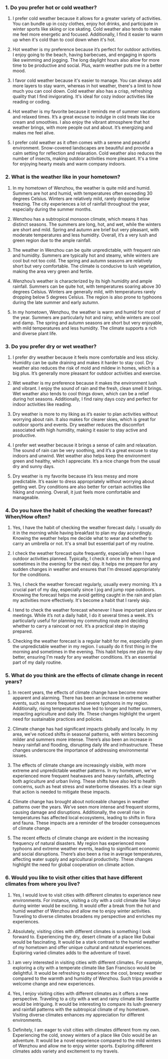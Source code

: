 ### 1. Do you prefer hot or cold weather?

1. I prefer cold weather because it allows for a greater variety of activities. You can bundle up in cozy clothes, enjoy hot drinks, and participate in winter sports like skiing or ice skating. Cold weather also tends to make me feel more energetic and focused. Additionally, I find it easier to warm up when it's cold than to cool down when it's hot.

2. Hot weather is my preference because it’s perfect for outdoor activities. I enjoy going to the beach, having barbecues, and engaging in sports like swimming and jogging. The long daylight hours also allow for more time to be productive and social. Plus, warm weather puts me in a better mood.

3. I favor cold weather because it's easier to manage. You can always add more layers to stay warm, whereas in hot weather, there's a limit to how much you can cool down. Cold weather also has a crisp, refreshing quality that I find invigorating. It's ideal for cozy indoor activities like reading or coding.

4. Hot weather is my favorite because it reminds me of summer vacations and relaxed times. It’s a great excuse to indulge in cold treats like ice cream and smoothies. I also enjoy the vibrant atmosphere that hot weather brings, with more people out and about. It’s energizing and makes me feel alive.

5. I prefer cold weather as it often comes with a serene and peaceful environment. Snow-covered landscapes are beautiful and provide a calm setting for reflection and relaxation. Cold weather also reduces the number of insects, making outdoor activities more pleasant. It's a time for enjoying hearty meals and warm company indoors.

### 2. What is the weather like in your hometown?

1. In my hometown of Wenzhou, the weather is quite mild and humid. Summers are hot and humid, with temperatures often exceeding 30 degrees Celsius. Winters are relatively mild, rarely dropping below freezing. The city experiences a lot of rainfall throughout the year, especially during the summer months.

2. Wenzhou has a subtropical monsoon climate, which means it has distinct seasons. The summers are long, hot, and wet, while the winters are short and mild. Spring and autumn are brief but very pleasant, with moderate temperatures and less humidity. Overall, it’s a very lush and green region due to the ample rainfall.

3. The weather in Wenzhou can be quite unpredictable, with frequent rain and humidity. Summers are typically hot and steamy, while winters are cool but not too cold. The spring and autumn seasons are relatively short but very comfortable. The climate is conducive to lush vegetation, making the area very green and fertile.

4. Wenzhou’s weather is characterized by its high humidity and ample rainfall. Summers can be quite hot, with temperatures soaring above 30 degrees Celsius. Winters are generally mild, with temperatures rarely dropping below 5 degrees Celsius. The region is also prone to typhoons during the late summer and early autumn.

5. In my hometown, Wenzhou, the weather is warm and humid for most of the year. Summers are particularly hot and rainy, while winters are cool and damp. The spring and autumn seasons are short but very enjoyable, with mild temperatures and less humidity. The climate supports a rich and diverse plant life.

### 3. Do you prefer dry or wet weather?

1. I prefer dry weather because it feels more comfortable and less sticky. Humidity can be quite draining and makes it harder to stay cool. Dry weather also reduces the risk of mold and mildew in homes, which is a big plus. It’s generally more pleasant for outdoor activities and exercise.

2. Wet weather is my preference because it makes the environment lush and vibrant. I enjoy the sound of rain and the fresh, clean smell it brings. Wet weather also tends to cool things down, which can be a relief during hot seasons. Additionally, I find rainy days cozy and perfect for indoor activities like reading.

3. Dry weather is more to my liking as it’s easier to plan activities without worrying about rain. It also makes for clearer skies, which is great for outdoor sports and events. Dry weather reduces the discomfort associated with high humidity, making it easier to stay active and productive.

4. I prefer wet weather because it brings a sense of calm and relaxation. The sound of rain can be very soothing, and it’s a great excuse to stay indoors and unwind. Wet weather also helps keep the environment green and healthy, which I appreciate. It’s a nice change from the usual dry and sunny days.

5. Dry weather is my favorite because it’s less messy and more predictable. It’s easier to dress appropriately without worrying about getting wet. Dry conditions are also better for certain activities like hiking and running. Overall, it just feels more comfortable and manageable.

### 4. Do you have the habit of checking the weather forecast? When/How often?

1. Yes, I have the habit of checking the weather forecast daily. I usually do it in the morning while having breakfast to plan my day accordingly. Knowing the weather helps me decide what to wear and whether to carry an umbrella or not. It's a small but essential part of my routine.

2. I check the weather forecast quite frequently, especially when I have outdoor activities planned. Typically, I check it once in the morning and sometimes in the evening for the next day. It helps me prepare for any sudden changes in weather and ensures that I'm dressed appropriately for the conditions.

3. Yes, I check the weather forecast regularly, usually every morning. It’s a crucial part of my day, especially since I jog and jump rope outdoors. Knowing the forecast helps me avoid getting caught in the rain and plan my activities more effectively. It's become a habit that I rarely skip.

4. I tend to check the weather forecast whenever I have important plans or meetings. While it’s not a daily habit, I do it several times a week. It’s particularly useful for planning my commuting route and deciding whether to carry a raincoat or not. It’s a practical step in staying prepared.

5. Checking the weather forecast is a regular habit for me, especially given the unpredictable weather in my region. I usually do it first thing in the morning and sometimes in the evening. This habit helps me plan my day better, ensuring I’m ready for any weather conditions. It’s an essential part of my daily routine.

### 5. What do you think are the effects of climate change in recent years?

1. In recent years, the effects of climate change have become more apparent and alarming. There has been an increase in extreme weather events, such as more frequent and severe typhoons in my region. Additionally, rising temperatures have led to longer and hotter summers, impacting agriculture and daily life. These changes highlight the urgent need for sustainable practices and policies.

2. Climate change has had significant impacts globally and locally. In my area, we’ve noticed shifts in seasonal patterns, with winters becoming milder and summers more intense. There’s also been an increase in heavy rainfall and flooding, disrupting daily life and infrastructure. These changes underscore the importance of addressing environmental issues.

3. The effects of climate change are increasingly visible, with more extreme and unpredictable weather patterns. In my hometown, we've experienced more frequent heatwaves and heavy rainfalls, affecting both agriculture and urban living. These shifts have also led to health concerns, such as heat stress and waterborne diseases. It’s a clear sign that action is needed to mitigate these impacts.

4. Climate change has brought about noticeable changes in weather patterns over the years. We’ve seen more intense and frequent storms, causing damage and disruptions. Additionally, the overall rise in temperatures has affected local ecosystems, leading to shifts in flora and fauna. These impacts are a reminder of the broader consequences of climate change.

5. The recent effects of climate change are evident in the increasing frequency of natural disasters. My region has experienced more typhoons and extreme weather events, leading to significant economic and social disruptions. There’s also been a rise in average temperatures, affecting water supply and agricultural productivity. These changes highlight the need for global cooperation on climate action.

### 6. Would you like to visit other cities that have different climates from where you live?

1. Yes, I would love to visit cities with different climates to experience new environments. For instance, visiting a city with a cold climate like Tokyo during winter would be exciting. It would offer a break from the hot and humid weather of Wenzhou and allow me to enjoy winter activities. Traveling to diverse climates broadens my perspective and enriches my experiences.

2. Absolutely, visiting cities with different climates is something I look forward to. Experiencing the dry, desert climate of a place like Dubai would be fascinating. It would be a stark contrast to the humid weather of my hometown and offer unique cultural and natural experiences. Exploring varied climates adds to the adventure of travel.

3. I am very interested in visiting cities with different climates. For example, exploring a city with a temperate climate like San Francisco would be delightful. It would be refreshing to experience the cool, breezy weather compared to the warmth and humidity of Wenzhou. Such trips provide a welcome change and new experiences.

4. Yes, I enjoy visiting cities with different climates as it offers a new perspective. Traveling to a city with a wet and rainy climate like Seattle would be intriguing. It would be interesting to compare its lush greenery and rainfall patterns with the subtropical climate of my hometown. Visiting diverse climates enhances my appreciation for different environments.

5. Definitely, I am eager to visit cities with climates different from my own. Experiencing the cold, snowy winters of a place like Oslo would be an adventure. It would be a novel experience compared to the mild winters of Wenzhou and allow me to enjoy winter sports. Exploring different climates adds variety and excitement to my travels.